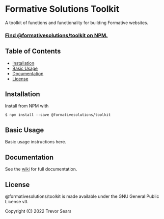 # Formative Solutions Toolkit

A toolkit of functions and functionality for building Formative websites.

### [Find @formativesolutions/toolkit on NPM.](https://www.npmjs.com/package/@formativesolutions/toolkit)

## Table of Contents

 - [Installation](#installation)
 - [Basic Usage](#basic-usage)
 - [Documentation](#documentation)
 - [License](#license)

## Installation

Install from NPM with

```
$ npm install --save @formativesolutions/toolkit
```

## Basic Usage

Basic usage instructions here.

## Documentation

See the [wiki](https://github.com/formativesolutions/toolkit/wiki) for full documentation.

## License

@formativesolutions/toolkit is made available under the GNU General Public License v3.

Copyright (C) 2022 Trevor Sears
